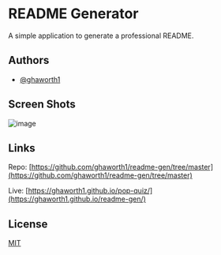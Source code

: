 # README Generator

A simple application to generate a professional README.


## Authors

- [@ghaworth1](https://www.github.com/ghaworth1)


## Screen Shots

![image](/homework/readme-gen/assets/screenshots/Capture.JPG)


## Links

Repo: [https://github.com/ghaworth1/readme-gen/tree/master](https://github.com/ghaworth1/readme-gen/tree/master)

Live: [https://ghaworth1.github.io/pop-quiz/](https://ghaworth1.github.io/readme-gen/)

## License

[MIT](https://choosealicense.com/licenses/mit/)

